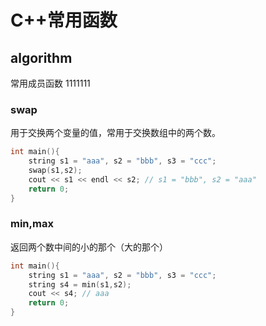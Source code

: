 # C++常用函数

## algorithm

常用成员函数
1111111
### swap

用于交换两个变量的值，常用于交换数组中的两个数。

```c++
int main(){
	string s1 = "aaa", s2 = "bbb", s3 = "ccc";
	swap(s1,s2);
	cout << s1 << endl << s2; // s1 = "bbb", s2 = "aaa"
	return 0;
} 
```

### min,max

返回两个数中间的小的那个（大的那个）

```c++
int main(){
	string s1 = "aaa", s2 = "bbb", s3 = "ccc";
	string s4 = min(s1,s2);
	cout << s4; // aaa
	return 0;
} 
```